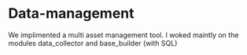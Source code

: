# Data-management
We implimented a multi asset management tool. I woked maintly on the modules data_collector and base_builder (with SQL)
